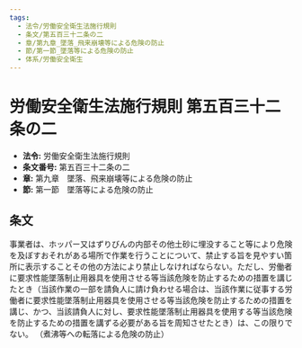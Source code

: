 ```yaml
---
tags:
  - 法令/労働安全衛生法施行規則
  - 条文/第五百三十二条の二
  - 章/第九章_墜落_飛来崩壊等による危険の防止
  - 節/第一節_墜落等による危険の防止
  - 体系/労働安全衛生
---
```

# 労働安全衛生法施行規則 第五百三十二条の二

- **法令:** 労働安全衛生法施行規則
- **条文番号:** 第五百三十二条の二
- **章:** 第九章　墜落、飛来崩壊等による危険の防止
- **節:** 第一節　墜落等による危険の防止

## 条文
事業者は、ホッパー又はずりびんの内部その他土砂に埋没すること等により危険を及ぼすおそれがある場所で作業を行うことについて、禁止する旨を見やすい箇所に表示することその他の方法により禁止しなければならない。ただし、労働者に要求性能墜落制止用器具を使用させる等当該危険を防止するための措置を講じたとき（当該作業の一部を請負人に請け負わせる場合は、当該作業に従事する労働者に要求性能墜落制止用器具を使用させる等当該危険を防止するための措置を講じ、かつ、当該請負人に対し、要求性能墜落制止用器具を使用する等当該危険を防止するための措置を講ずる必要がある旨を周知させたとき）は、この限りでない。
（煮沸等への転落による危険の防止）

